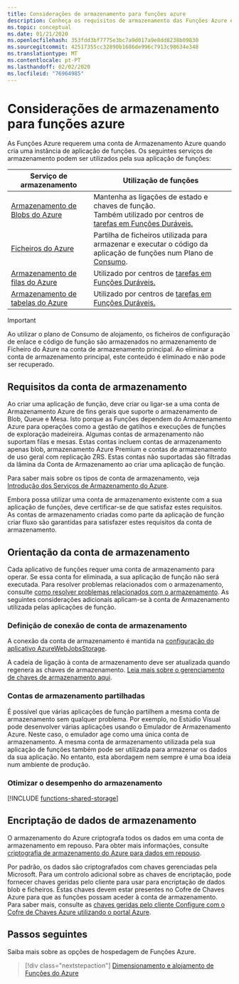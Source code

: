 ```yaml
---
title: Considerações de armazenamento para funções azure
description: Conheça os requisitos de armazenamento das Funções Azure e sobre encriptar dados armazenados.
ms.topic: conceptual
ms.date: 01/21/2020
ms.openlocfilehash: 353fdd3bf7775e3bc7a9d017a9e8dd8238b09830
ms.sourcegitcommit: 42517355cc32890b1686de996c7913c98634e348
ms.translationtype: MT
ms.contentlocale: pt-PT
ms.lasthandoff: 02/02/2020
ms.locfileid: "76964985"
---
```

# <a name="storage-considerations-for-azure-functions"></a>Considerações de armazenamento para funções azure

As Funções Azure requerem uma conta de Armazenamento Azure quando cria uma instância de aplicação de funções. Os seguintes serviços de armazenamento podem ser utilizados pela sua aplicação de funções:


|Serviço de armazenamento  | Utilização de funções  |
|---------|---------|
| [Armazenamento de Blobs do Azure](/storage/blobs/storage-blobs-overview.md)     | Mantenha as ligações de estado e chaves de função.  <br/>Também utilizado por centros de [tarefas em Funções Duráveis.](durable/durable-functions-task-hubs.md) |
| [Ficheiros do Azure](../storage/files/storage-files-introduction.md)  | Partilha de ficheiros utilizada para armazenar e executar o código da aplicação de funções num Plano de [Consumo](functions-scale.md#consumption-plan). |
| [Armazenamento de filas do Azure](../storage/queues/storage-queues-introduction.md)     | Utilizado por centros de [tarefas em Funções Duráveis.](durable/durable-functions-task-hubs.md)   |
| [Armazenamento de tabelas do Azure](../storage/tables/table-storage-overview.md)  |  Utilizado por centros de [tarefas em Funções Duráveis.](durable/durable-functions-task-hubs.md)       |

> [!IMPORTANT]
> Ao utilizar o plano de Consumo de alojamento, os ficheiros de configuração de enlace e código de função são armazenados no armazenamento de Ficheiro do Azure na conta de armazenamento principal. Ao eliminar a conta de armazenamento principal, este conteúdo é eliminado e não pode ser recuperado.

## <a name="storage-account-requirements"></a>Requisitos da conta de armazenamento

Ao criar uma aplicação de função, deve criar ou ligar-se a uma conta de Armazenamento Azure de fins gerais que suporte o armazenamento de Blob, Queue e Mesa. Isto porque as Funções dependem do Armazenamento Azure para operações como a gestão de gatilhos e execuções de funções de exploração madeireira. Algumas contas de armazenamento não suportam filas e mesas. Estas contas incluem contas de armazenamento apenas blob, armazenamento Azure Premium e contas de armazenamento de uso geral com replicação ZRS. Estas contas não suportadas são filtradas da lâmina da Conta de Armazenamento ao criar uma aplicação de função.

Para saber mais sobre os tipos de conta de armazenamento, veja [Introdução dos Serviços de Armazenamento do Azure](../storage/common/storage-introduction.md#azure-storage-services). 

Embora possa utilizar uma conta de armazenamento existente com a sua aplicação de funções, deve certificar-se de que satisfaz estes requisitos. As contas de armazenamento criadas como parte da aplicação de função criar fluxo são garantidas para satisfazer estes requisitos da conta de armazenamento.  

## <a name="storage-account-guidance"></a>Orientação da conta de armazenamento

Cada aplicativo de funções requer uma conta de armazenamento para operar. Se essa conta for eliminada, a sua aplicação de função não será executada. Para resolver problemas relacionados com o armazenamento, consulte [como resolver problemas relacionados com o armazenamento](functions-recover-storage-account.md). As seguintes considerações adicionais aplicam-se à conta de Armazenamento utilizada pelas aplicações de função.

### <a name="storage-account-connection-setting"></a>Definição de conexão de conta de armazenamento

A conexão da conta de armazenamento é mantida na [configuração do aplicativo AzureWebJobsStorage](./functions-app-settings.md#azurewebjobsstorage). 

A cadeia de ligação à conta de armazenamento deve ser atualizada quando regenera as chaves de armazenamento. [Leia mais sobre o gerenciamento de chaves de armazenamento aqui](https://docs.microsoft.com/azure/storage/common/storage-create-storage-account).

### <a name="shared-storage-accounts"></a>Contas de armazenamento partilhadas

É possível que várias aplicações de função partilhem a mesma conta de armazenamento sem qualquer problema. Por exemplo, no Estúdio Visual pode desenvolver várias aplicações usando o Emulador de Armazenamento Azure. Neste caso, o emulador age como uma única conta de armazenamento. A mesma conta de armazenamento utilizada pela sua aplicação de funções também pode ser utilizada para armazenar os dados da sua aplicação. No entanto, esta abordagem nem sempre é uma boa ideia num ambiente de produção.

### <a name="optimize-storage-performance"></a>Otimizar o desempenho do armazenamento

[!INCLUDE [functions-shared-storage](../../includes/functions-shared-storage.md)]

## <a name="storage-data-encryption"></a>Encriptação de dados de armazenamento

O armazenamento do Azure criptografa todos os dados em uma conta de armazenamento em repouso. Para obter mais informações, consulte [criptografia de armazenamento do Azure para dados em repouso](../storage/common/storage-service-encryption.md).

Por padrão, os dados são criptografados com chaves gerenciadas pela Microsoft. Para um controlo adicional sobre as chaves de encriptação, pode fornecer chaves geridas pelo cliente para usar para encriptação de dados blob e ficheiros. Estas chaves devem estar presentes no Cofre de Chaves Azure para que as funções possam aceder à conta de armazenamento. Para saber mais, consulte as [chaves geridas pelo cliente Configure com o Cofre de Chaves Azure utilizando o portal Azure](../storage/common/storage-encryption-keys-portal.md).  

## <a name="next-steps"></a>Passos seguintes

Saiba mais sobre as opções de hospedagem de Funções Azure.

> [!div class="nextstepaction"]
> [Dimensionamento e alojamento de Funções do Azure](functions-scale.md)


